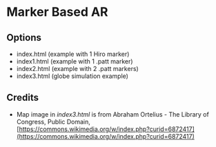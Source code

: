 # Marker Based AR

## Options
* index.html (example with 1 Hiro marker)
* index1.html (example with 1 .patt marker)
* index2.html (example with 2 .patt markers)
* index3.html (globe simulation example)

## Credits
* Map image in _index3.html_ is from Abraham Ortelius - The Library of Congress, Public Domain, [https://commons.wikimedia.org/w/index.php?curid=6872417](https://commons.wikimedia.org/w/index.php?curid=6872417)